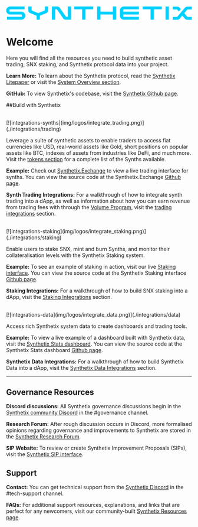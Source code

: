 ![Synthetix](img/logos/synthetix_blue_logo.png)

# Welcome

Here you will find all the resources you need to build synthetic asset trading, SNX staking, and Synthetix protocol data into your project.

**Learn More:** To learn about the Synthetix protocol, read the [Synthetix Litepaper](./litepaper) or visit the [System Overview section](./synopsis).

**GitHub:** To view Synthetix's codebase, visit the [Synthetix Github page](https://github.com/synthetixio).

##Build with Synthetix

</br>
[![integrations-synths](img/logos/integrate_trading.png)](./integrations/trading)

Leverage a suite of synthetic assets to enable traders to access fiat currencies like USD, real-world assets like Gold, short positions on popular assets like BTC, indexes of assets from industries like DeFi, and much more. Visit the [tokens section](./tokens) for a complete list of the Synths available.

**Example:** Check out [Synthetix.Exchange](https://www.synthetix.io/products/exchange) to view a live trading interface for synths. You can view the source code at the Synthetix.Exchange [Github page](https://github.com/synthetixio/synthetix-exchange).

**Synth Trading Integrations:** For a walkthrough of how to integrate synth trading into a dApp, as well as information about how you can earn revenue from trading fees with through the [Volume Program](./integrations/volume-program.md), visit the [trading integrations](./integrations/trading.md) section.

</br>
[![integrations-staking](img/logos/integrate_staking.png)](./integrations/staking)

Enable users to stake SNX, mint and burn Synths, and monitor their collateralisation levels with the Synthetix Staking system.

**Example:** To see an example of staking in action, visit our live [Staking interface](https://www.synthetix.io/products/mintr). You can view the source code at the Synthetix Staking interface [Github page](https://github.com/synthetixio/synthetix-mintr).

**Staking Integrations:** For a walkthrough of how to build SNX staking into a dApp, visit the [Staking Integrations](./integrations/staking.md) section.

</br>
[![integrations-data](img/logos/integrate_data.png)](./integrations/data)

Access rich Synthetix system data to create dashboards and trading tools.

**Example:** To view a live example of a dashboard built with Synthetix data, visit the [Synthetix Stats dashboard](https://dashboard.synthetix.io/). You can view the source code at the Synthetix Stats dashboard [Github page](https://github.com/synthetixio/synthetix-dashboard).

**Synthetix Data Integrations:** For a walkthrough of how to build Synthetix Data into a dApp, visit the [Synthetix Data Integrations](./integrations/data.md) section.

---

## Governance Resources

**Discord discussions:** All Synthetix governance discussions begin in the [Synthetix community Discord](http://discordapp.com/invite/aApjG26) in the #governance channel.

**Research Forum:** After rough discussion occurs in Discord, more formalised opinions regarding governance and improvements to Synthetix are stored in the [Synthetix Research Forum](https://research.synthetix.io/).

**SIP Website:** To review or create Synthetix Improvement Proposals (SIPs), visit the [Synthetix SIP interface](https://sips.synthetix.io).

## Support

**Contact:** You can get technical support from the [Synthetix Discord](https://discordapp.com/invite/AEdUHzt) in the #tech-support channel.

**FAQs:** For additional support resources, explanations, and links that are perfect for any newcomers, visit our community-built [Synthetix Resources page](https://synthetix.community/docs/resources).
